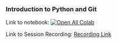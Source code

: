 ### Introduction to Python and Git

Link to notebook: [![Open All Colab](https://colab.research.google.com/assets/colab-badge.svg)](https://colab.research.google.com/github/Vinayak-VG/SummerSchool-Assignment)

Link to Session Recording: [Recording Link](https://drive.google.com/file/d/1C2WUfQL3x06Kpl-xOgTb0x3srq-c8kxU/view?usp=sharing)

